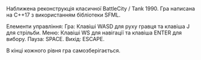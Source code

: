 
Наближена реконструкція класичної BattleCity / Tank 1990.
Гра написана на С++17 з використанням бібліотеки SFML.

Елементи управління:
	Гра:
		Клавіші WASD для руху гравця та клавіша J для стрільби.
	Меню:
		Клавіші WS для навігації та клавіша ENTER для вибору.
	Пауза: SPACE.
	Вихід: ESCAPE.
	
В кінці кожного рівня гра самозберігається.
